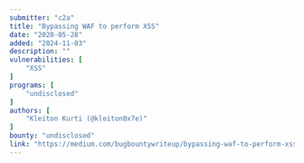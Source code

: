```yaml
---
submitter: "c2a"
title: "Bypassing WAF to perform XSS"
date: "2020-05-28"
added: "2024-11-03"
description: ""
vulnerabilities: [
    "XSS"
]
programs: [
    "undisclosed"
]
authors: [
    "Kleiton Kurti (@kleiton0x7e)"
]
bounty: "undisclosed"
link: "https://medium.com/bugbountywriteup/bypassing-waf-to-perform-xss-2d2f5a4367f3"
---
```




